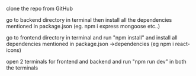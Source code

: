 clone the repo from GitHub

go to backend directory in terminal then install all the dependencies mentioned in package.json (eg. npm i express mongoose etc..)

go to frontend directory in terminal and run "npm install"
and install all dependencies mentioned in package.json ->dependencies (eg npm i react-icons)

open 2 terminals for frontend and backend and run "npm run dev" in both the terminals
